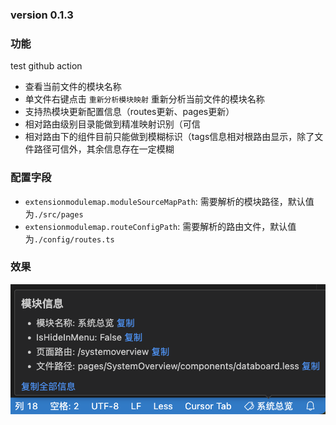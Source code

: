 ### version 0.1.3

### 功能

test github action

- 查看当前文件的模块名称
- 单文件右键点击 `重新分析模块映射` 重新分析当前文件的模块名称
- 支持热模块更新配置信息（routes更新、pages更新）
- 相对路由级别目录能做到精准映射识别（可信
- 相对路由下的组件目前只能做到模糊标识（tags信息相对根路由显示，除了文件路径可信外，其余信息存在一定模糊

### 配置字段

- `extensionmodulemap.moduleSourceMapPath`: 需要解析的模块路径，默认值为`./src/pages`
- `extensionmodulemap.routeConfigPath`: 需要解析的路由文件，默认值为`./config/routes.ts`

### 效果

![alt text](images/image.png)
